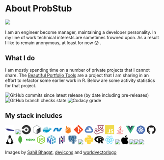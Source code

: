 # About ProbStub 
<img height="300" src=https://cdn.dribbble.com/users/2131993/screenshots/4948736/media/421d4ed2f3d23c73d64d20963f61f422.gif>

I am an engineer become manager, maintaining a developer personality. 
In my line of work technical interests are sometimes frowned upon.
As a result I like to remain anonymous, at least for now :hushed: .

## What I do
I am mostly spending time on a number of private projects that I cannot share. The
[Beautiful Portfolio Tools](https://github.com/ProbStub/BeautifulPortfolioTools)
are a project that I am sharing in an effort to refactor some earlier work in R. Below are some activity
statistics for that project.

![GitHub commits since latest release (by date including pre-releases)](https://img.shields.io/github/commits-since/probstub/BeautifulPortfolioTools/latest?include_prereleases)
![GitHub branch checks state](https://img.shields.io/github/checks-status/probstub/BeautifulPortfolioTools/master)
![Codacy grade](https://img.shields.io/codacy/grade/2ec8c8848ce4409ab0bdf181a4b2d9d3)
## My stack includes

<img height="30" src="https://raw.githubusercontent.com/devicons/devicon/2ae2a900d2f041da66e950e4d48052658d850630/icons/apache/apache-plain.svg">
<img height="30" src="https://raw.githubusercontent.com/cypress-io/cypress-icons/e61b554695b28267a1387a839f816c73e7a7e95e/src/logo/cypress-io-logo-round.svg">
<img height="30" src="https://raw.githubusercontent.com/devicons/devicon/2ae2a900d2f041da66e950e4d48052658d850630/icons/circleci/circleci-plain.svg">
<img height="30" src="https://raw.githubusercontent.com/devicons/devicon/2ae2a900d2f041da66e950e4d48052658d850630/icons/bash/bash-plain.svg">
<img height="30" src="https://raw.githubusercontent.com/devicons/devicon/2ae2a900d2f041da66e950e4d48052658d850630/icons/docker/docker-plain.svg">
<img height="30" src="https://raw.githubusercontent.com/devicons/devicon/2ae2a900d2f041da66e950e4d48052658d850630/icons/dot-net/dot-net-plain.svg">
<img height="30" src="https://raw.githubusercontent.com/devicons/devicon/2ae2a900d2f041da66e950e4d48052658d850630/icons/firebase/firebase-plain.svg">
<img height="30" src="https://raw.githubusercontent.com/devicons/devicon/2ae2a900d2f041da66e950e4d48052658d850630/icons/git/git-plain.svg">
<img height="30" src="https://raw.githubusercontent.com/devicons/devicon/2ae2a900d2f041da66e950e4d48052658d850630/icons/googlecloud/googlecloud-plain.svg">
<img height="30" src="https://raw.githubusercontent.com/devicons/devicon/2ae2a900d2f041da66e950e4d48052658d850630/icons/jest/jest-plain.svg">
<img height="30" src="https://raw.githubusercontent.com/devicons/devicon/2ae2a900d2f041da66e950e4d48052658d850630/icons/javascript/javascript-plain.svg">
<img height="30" src="https://raw.githubusercontent.com/devicons/devicon/2ae2a900d2f041da66e950e4d48052658d850630/icons/java/java-plain.svg">
<img height="30" src="https://raw.githubusercontent.com/devicons/devicon/2ae2a900d2f041da66e950e4d48052658d850630/icons/vuejs/vuejs-original.svg">
<img height="30" src="https://raw.githubusercontent.com/devicons/devicon/2ae2a900d2f041da66e950e4d48052658d850630/icons/kubernetes/kubernetes-plain.svg">
<img height="30" src="https://raw.githubusercontent.com/devicons/devicon/2ae2a900d2f041da66e950e4d48052658d850630/icons/github/github-original.svg">
<img height="30" src="https://raw.githubusercontent.com/devicons/devicon/2ae2a900d2f041da66e950e4d48052658d850630/icons/linux/linux-plain.svg">
<img height="30" src="https://raw.githubusercontent.com/devicons/devicon/2ae2a900d2f041da66e950e4d48052658d850630/icons/mongodb/mongodb-plain.svg">
<img height="30" src="https://raw.githubusercontent.com/devicons/devicon/2ae2a900d2f041da66e950e4d48052658d850630/icons/nginx/nginx-original.svg">
<img height="30" src="https://raw.githubusercontent.com/devicons/devicon/2ae2a900d2f041da66e950e4d48052658d850630/icons/nodejs/nodejs-plain.svg">
<img height="30" src="https://raw.githubusercontent.com/devicons/devicon/2ae2a900d2f041da66e950e4d48052658d850630/icons/numpy/numpy-original.svg">
<img height="30" src="https://raw.githubusercontent.com/devicons/devicon/2ae2a900d2f041da66e950e4d48052658d850630/icons/pandas/pandas-original.svg">
<img height="30" src="https://raw.githubusercontent.com/devicons/devicon/2ae2a900d2f041da66e950e4d48052658d850630/icons/postgresql/postgresql-plain.svg">
<img height="30" src="https://cdn.worldvectorlogo.com/logos/tensorflow-2.svg">
<img height="30" src="https://raw.githubusercontent.com/devicons/devicon/2ae2a900d2f041da66e950e4d48052658d850630/icons/python/python-plain.svg">
<img height="30" src="https://raw.githubusercontent.com/devicons/devicon/2ae2a900d2f041da66e950e4d48052658d850630/icons/r/r-plain.svg">
<img height="30" src="https://raw.githubusercontent.com/devicons/devicon/2ae2a900d2f041da66e950e4d48052658d850630/icons/react/react-original.svg">
<img height="30" src="https://cdn.worldvectorlogo.com/logos/pycharm-1.svg"><img height="30" src="https://raw.githubusercontent.com/devicons/devicon/2ae2a900d2f041da66e950e4d48052658d850630/icons/apple/apple-original.svg"><img height="30" src="https://cdn.worldvectorlogo.com/logos/apache-spark-5.svg"><img height="30" src="https://cdn.worldvectorlogo.com/logos/hadoop.svg"><img height="30" src="https://cdn.worldvectorlogo.com/logos/ethereum-1.svg">






 Images by [Sahil Bhagat](https://dribbble.com/sahil_design), [devicons](https://github.com/devicons/devicon) 
 and [worldvectorlogo](https://worldvectorlogo.com)  
